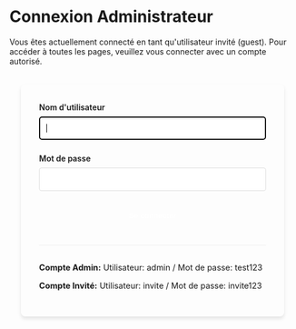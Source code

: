 # Connexion Administrateur

Vous êtes actuellement connecté en tant qu'utilisateur invité (guest). Pour accéder à toutes les pages, veuillez vous connecter avec un compte autorisé.

<div class="login-form">
  <form name="login">
    <div class="form-group">
      <label for="username">Nom d'utilisateur</label>
      <input type="text" id="username" name="username" required autofocus>
    </div>
    <div class="form-group">
      <label for="password">Mot de passe</label>
      <input type="password" id="password" name="password" required>
    </div>
    <button type="submit" class="md-button md-button--primary">Se connecter</button>
  </form>
  <div class="login-info">
    <p><strong>Compte Admin:</strong> Utilisateur: admin / Mot de passe: test123</p>
    <p><strong>Compte Invité:</strong> Utilisateur: invite / Mot de passe: invite123</p>
  </div>
</div>

<script>
document.addEventListener('DOMContentLoaded', function() {
  const form = document.querySelector('form[name="login"]');
  form.addEventListener('submit', function(e) {
    e.preventDefault();
    const username = document.getElementById('username').value;
    const password = document.getElementById('password').value;

    // Vérifier les identifiants (UI seulement)
    if (username === 'admin' && password === 'test123') {
      sessionStorage.setItem('authRole', 'admin');
      sessionStorage.setItem('authUsername', 'admin');
      window.location.href = '/';
    } else if (username === 'invite' && password === 'invite123') {
      sessionStorage.setItem('authRole', 'guest');
      sessionStorage.setItem('authUsername', 'invite');
      window.location.href = '/';
    } else {
      alert('Nom d\'utilisateur ou mot de passe incorrect');
    }
  });
});
</script>

<style>
.login-form {
  max-width: 400px;
  margin: 2rem auto;
  padding: 2rem;
  border-radius: 8px;
  box-shadow: 0 4px 6px rgba(0, 0, 0, 0.1);
}

.form-group {
  margin-bottom: 1.5rem;
}

.form-group label {
  display: block;
  margin-bottom: 0.5rem;
  font-weight: 600;
}

.form-group input {
  width: 100%;
  padding: 0.75rem;
  border: 1px solid #ddd;
  border-radius: 4px;
}

.login-info {
  margin-top: 2rem;
  padding-top: 1rem;
  border-top: 1px solid #eee;
  font-size: 0.9rem;
}

button {
  display: block;
  width: 100%;
  padding: 0.75rem;
  background-color: var(--md-primary-fg-color);
  color: white;
  border: none;
  border-radius: 4px;
  cursor: pointer;
  font-weight: 600;
}
</style>
